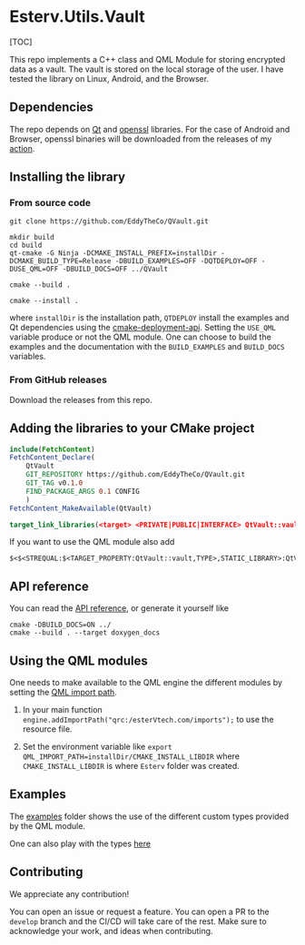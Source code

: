 # Esterv.Utils.Vault 

[TOC]

This repo implements a C++ class and QML Module for storing encrypted data as a vault. 
The vault is stored on the local storage of the user.
I have tested the library on Linux, Android, and the Browser.

## Dependencies

The repo depends on [Qt](https://doc.qt.io/) and [openssl](https://www.openssl.org/) libraries.
For the case of Android and Browser, openssl binaries will be downloaded from the releases of my [action](https://github.com/EddyTheCo/install-openssl-action).

## Installing the library 

### From source code
```
git clone https://github.com/EddyTheCo/QVault.git

mkdir build
cd build
qt-cmake -G Ninja -DCMAKE_INSTALL_PREFIX=installDir -DCMAKE_BUILD_TYPE=Release -DBUILD_EXAMPLES=OFF -DQTDEPLOY=OFF -DUSE_QML=OFF -DBUILD_DOCS=OFF ../QVault

cmake --build . 

cmake --install . 
```
where `installDir` is the installation path, `QTDEPLOY` install the examples and Qt dependencies using the 
[cmake-deployment-api](https://www.qt.io/blog/cmake-deployment-api). Setting the `USE_QML` variable produce or not the QML module.
One can choose to build the examples and the documentation with the `BUILD_EXAMPLES` and `BUILD_DOCS` variables.

### From GitHub releases
Download the releases from this repo. 

## Adding the libraries to your CMake project 

```CMake
include(FetchContent)
FetchContent_Declare(
	QtVault	
	GIT_REPOSITORY https://github.com/EddyTheCo/QVault.git
	GIT_TAG v0.1.0 
	FIND_PACKAGE_ARGS 0.1 CONFIG  
	)
FetchContent_MakeAvailable(QtVault)

target_link_libraries(<target> <PRIVATE|PUBLIC|INTERFACE> QtVault::vault)
```
If you want to use the QML module also add
```
$<$<STREQUAL:$<TARGET_PROPERTY:QtVault::vault,TYPE>,STATIC_LIBRARY>:QtVault::vaultplugin>
```

## API reference

You can read the [API reference](https://eddytheco.github.io/QVault/), or generate it yourself like
```
cmake -DBUILD_DOCS=ON ../
cmake --build . --target doxygen_docs
```

## Using the QML modules

One needs to  make available to the QML engine the different modules by setting the [QML import path](https://doc.qt.io/qt-6/qtqml-syntax-imports.html#qml-import-path).

1. In your main function `engine.addImportPath("qrc:/esterVtech.com/imports");` to use the resource file. 

2. Set the environment variable like `export QML_IMPORT_PATH=installDir/CMAKE_INSTALL_LIBDIR`  where `CMAKE_INSTALL_LIBDIR` is where `Esterv` folder was created.

## Examples

The [examples](examples) folder shows the use of the different custom types provided by the QML module.

One can also play with the types [here](https://eddytheco.github.io/qmlonline/?example_url=vault)


## Contributing

We appreciate any contribution!


You can open an issue or request a feature.
You can open a PR to the `develop` branch and the CI/CD will take care of the rest.
Make sure to acknowledge your work, and ideas when contributing.
